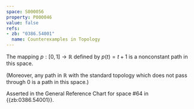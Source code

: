 ```yaml
---
space: S000056
property: P000046
value: false
refs:
- zb: "0386.54001"
  name: Counterexamples in Topology
---
```


The mapping $p : [0,1] \to \mathbb{R}$ defined by $p(t) = t+1$ is a nonconstant path in this space.

(Moreover, any path in $\mathbb{R}$ with the standard topology which does not pass through $0$ is a path in this space.)

Asserted in the General Reference Chart for space #64 in
{{zb:0386.54001}}.

